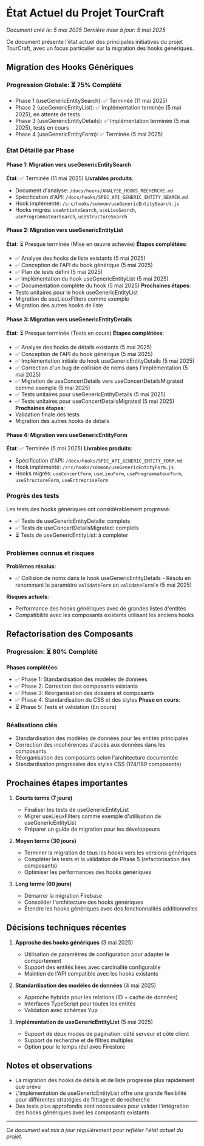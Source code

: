 # État Actuel du Projet TourCraft

*Document créé le: 5 mai 2025*
*Dernière mise à jour: 5 mai 2025*

Ce document présente l'état actuel des principales initiatives du projet TourCraft, avec un focus particulier sur la migration des hooks génériques.

## Migration des Hooks Génériques

### Progression Globale: ⏳ 75% Complété
- Phase 1 (useGenericEntitySearch): ✅ Terminée (11 mai 2025)
- Phase 2 (useGenericEntityList): ✅ Implémentation terminée (5 mai 2025), en attente de tests
- Phase 3 (useGenericEntityDetails): ✅ Implémentation terminée (5 mai 2025), tests en cours
- Phase 4 (useGenericEntityForm): ✅ Terminée (5 mai 2025)

### État Détaillé par Phase

#### Phase 1: Migration vers useGenericEntitySearch
**État**: ✅ Terminée (11 mai 2025)
**Livrables produits**:
- Document d'analyse: `/docs/hooks/ANALYSE_HOOKS_RECHERCHE.md`
- Spécification d'API: `/docs/hooks/SPEC_API_GENERIC_ENTITY_SEARCH.md`
- Hook implémenté: `/src/hooks/common/useGenericEntitySearch.js`
- Hooks migrés: `useArtisteSearch`, `useLieuSearch`, `useProgrammateurSearch`, `useStructureSearch`

#### Phase 2: Migration vers useGenericEntityList
**État**: ⏳ Presque terminée (Mise en œuvre achevée)
**Étapes complétées**:
- ✅ Analyse des hooks de liste existants (5 mai 2025)
- ✅ Conception de l'API du hook générique (5 mai 2025)
- ✅ Plan de tests défini (5 mai 2025)
- ✅ Implémentation du hook useGenericEntityList (5 mai 2025)
- ✅ Documentation complète du hook (5 mai 2025)
**Prochaines étapes**:
- Tests unitaires pour le hook useGenericEntityList
- Migration de useLieuxFilters comme exemple
- Migration des autres hooks de liste

#### Phase 3: Migration vers useGenericEntityDetails
**État**: ⏳ Presque terminée (Tests en cours)
**Étapes complétées**:
- ✅ Analyse des hooks de détails existants (5 mai 2025)
- ✅ Conception de l'API du hook générique (5 mai 2025)
- ✅ Implémentation initiale du hook useGenericEntityDetails (5 mai 2025)
- ✅ Correction d'un bug de collision de noms dans l'implémentation (5 mai 2025)
- ✅ Migration de useConcertDetails vers useConcertDetailsMigrated comme exemple (5 mai 2025)
- ✅ Tests unitaires pour useGenericEntityDetails (5 mai 2025)
- ✅ Tests unitaires pour useConcertDetailsMigrated (5 mai 2025)
**Prochaines étapes**:
- Validation finale des tests
- Migration des autres hooks de détails

#### Phase 4: Migration vers useGenericEntityForm
**État**: ✅ Terminée (5 mai 2025)
**Livrables produits**:
- Spécification d'API: `/docs/hooks/SPEC_API_GENERIC_ENTITY_FORM.md`
- Hook implémenté: `/src/hooks/common/useGenericEntityForm.js`
- Hooks migrés: `useConcertForm`, `useLieuForm`, `useProgrammateurForm`, `useStructureForm`, `useEntrepriseForm`

### Progrès des tests

Les tests des hooks génériques ont considérablement progressé:
- ✅ Tests de useGenericEntityDetails: complets
- ✅ Tests de useConcertDetailsMigrated: complets
- ⏳ Tests de useGenericEntityList: à compléter

### Problèmes connus et risques

**Problèmes résolus**:
- ✅ Collision de noms dans le hook useGenericEntityDetails - Résolu en renommant le paramètre `validateForm` en `validateFormFn` (5 mai 2025)

**Risques actuels**:
- Performance des hooks génériques avec de grandes listes d'entités
- Compatibilité avec les composants existants utilisant les anciens hooks

## Refactorisation des Composants

### Progression: ⏳ 80% Complété
**Phases complétées**:
- ✅ Phase 1: Standardisation des modèles de données
- ✅ Phase 2: Correction des composants existants
- ✅ Phase 3: Réorganisation des dossiers et composants
- ✅ Phase 4: Standardisation du CSS et des styles
**Phase en cours**:
- ⏳ Phase 5: Tests et validation (En cours)

### Réalisations clés
- Standardisation des modèles de données pour les entités principales
- Correction des incohérences d'accès aux données dans les composants
- Réorganisation des composants selon l'architecture documentée
- Standardisation progressive des styles CSS (174/189 composants)

## Prochaines étapes importantes

1. **Courts terme (7 jours)**
   - Finaliser les tests de useGenericEntityList
   - Migrer useLieuxFilters comme exemple d'utilisation de useGenericEntityList
   - Préparer un guide de migration pour les développeurs

2. **Moyen terme (30 jours)**
   - Terminer la migration de tous les hooks vers les versions génériques
   - Compléter les tests et la validation de Phase 5 (refactorisation des composants)
   - Optimiser les performances des hooks génériques

3. **Long terme (60 jours)**
   - Démarrer la migration Firebase
   - Consolider l'architecture des hooks génériques
   - Étendre les hooks génériques avec des fonctionnalités additionnelles

## Décisions techniques récentes

1. **Approche des hooks génériques** (3 mai 2025)
   - Utilisation de paramètres de configuration pour adapter le comportement
   - Support des entités liées avec cardinalité configurable
   - Maintien de l'API compatible avec les hooks existants

2. **Standardisation des modèles de données** (4 mai 2025)
   - Approche hybride pour les relations (ID + cache de données)
   - Interfaces TypeScript pour toutes les entités
   - Validation avec schémas Yup

3. **Implémentation de useGenericEntityList** (5 mai 2025)
   - Support de deux modes de pagination: côté serveur et côté client
   - Support de recherche et de filtres multiples
   - Option pour le temps réel avec Firestore

## Notes et observations

- La migration des hooks de détails et de liste progresse plus rapidement que prévu
- L'implémentation de useGenericEntityList offre une grande flexibilité pour différentes stratégies de filtrage et de recherche
- Des tests plus approfondis sont nécessaires pour valider l'intégration des hooks génériques avec les composants existants

---

*Ce document est mis à jour régulièrement pour refléter l'état actuel du projet.*